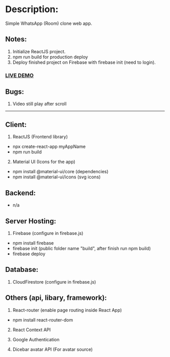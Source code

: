# Description:
Simple WhatsApp (Room) clone web app.

## Notes:
1. Initialize ReactJS project.
2. npm run build for production deploy
3. Deploy finished project on Firebase with firebase init (need to login). 
### <a href="https://whatsapp-clone-4e464.web.app">LIVE DEMO<a/>

## Bugs:
1. Video still play after scroll

***

## Client:
1. ReactJS (Frontend library)
- npx create-react-app myAppName
- npm run build

2. Material UI (Icons for the app)
- npm install @material-ui/core (dependencies)
- npm install @material-ui/icons (svg icons)


## Backend:
- n/a

## Server Hosting:
1. Firebase (configure in firebase.js)
- npm install firebase 
- firebase init (public folder name "build", after finish run npm build)
- firebase deploy

## Database:
1. CloudFirestore (configure in firebase.js)

## Others (api, libary, framework):
1. React-router (enable page routing inside React App)
- npm install react-router-dom

2. React Context API

3. Google Authentication 

4. Dicebar avatar API (For avatar source)